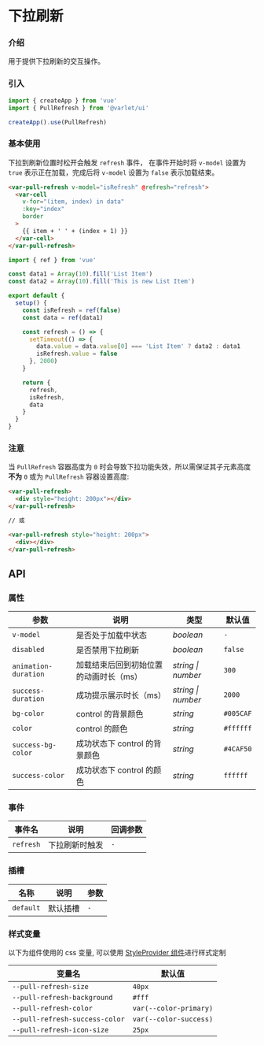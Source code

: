 # 下拉刷新

### 介绍

用于提供下拉刷新的交互操作。

### 引入

  ```js
import { createApp } from 'vue'
import { PullRefresh } from '@varlet/ui'

createApp().use(PullRefresh)
```

### 基本使用

下拉到刷新位置时松开会触发 `refresh` 事件， 在事件开始时将 `v-model` 设置为 `true` 表示正在加载，完成后将 `v-model` 设置为 `false` 表示加载结束。

```html
<var-pull-refresh v-model="isRefresh" @refresh="refresh">
  <var-cell
    v-for="(item, index) in data"
    :key="index"
    border
  >
    {{ item + ' ' + (index + 1) }}
  </var-cell>
</var-pull-refresh>
```

```javascript
import { ref } from 'vue'

const data1 = Array(10).fill('List Item')
const data2 = Array(10).fill('This is new List Item')

export default {
  setup() {
    const isRefresh = ref(false)
    const data = ref(data1)

    const refresh = () => {
      setTimeout(() => {
        data.value = data.value[0] === 'List Item' ? data2 : data1
        isRefresh.value = false
      }, 2000)
    }

    return {
      refresh,
      isRefresh,
      data
    }
  }
}
```

### 注意

当 `PullRefresh` 容器高度为 `0` 时会导致下拉功能失效，所以需保证其子元素高度**不为** `0` 或为 `PullRefresh` 容器设置高度:

```html
<var-pull-refresh>
  <div style="height: 200px"></div>
</var-pull-refresh>

// 或

<var-pull-refresh style="height: 200px">
  <div></div>
</var-pull-refresh>
```

## API

### 属性

| 参数 | 说明 | 类型 | 默认值 |
| ----- | -------------- | -------- | ---------- |
| `v-model` | 是否处于加载中状态| _boolean_ | `-` |
| `disabled` | 是否禁用下拉刷新 | _boolean_ | `false` |
| `animation-duration` | 加载结束后回到初始位置的动画时长（ms） | _string \| number_ | `300` |
| `success-duration` | 成功提示展示时长（ms） | _string \| number_ | `2000` |
| `bg-color` | control 的背景颜色 | _string_ | `#005CAF` |
| `color` | control 的颜色 | _string_ | `#ffffff` |
| `success-bg-color` | 成功状态下 control 的背景颜色 | _string_ | `#4CAF50` |
| `success-color` | 成功状态下 control 的颜色 | _string_ | `ffffff` |

### 事件

| 事件名 | 说明 | 回调参数 |
| ----- | -------------- | -------- |
| `refresh` | 下拉刷新时触发| `-` |

### 插槽

| 名称 | 说明 | 参数 |
| ----- | -------------- | -------- |
| `default` | 默认插槽 | `-` |

### 样式变量
以下为组件使用的 css 变量, 可以使用 [StyleProvider 组件](#/zh-CN/style-provider)进行样式定制

| 变量名 | 默认值 |
| --- | --- |
| `--pull-refresh-size` | `40px` |
| `--pull-refresh-background` | `#fff` |
| `--pull-refresh-color` | `var(--color-primary)` |
| `--pull-refresh-success-color` | `var(--color-success)` |
| `--pull-refresh-icon-size` | `25px` |
